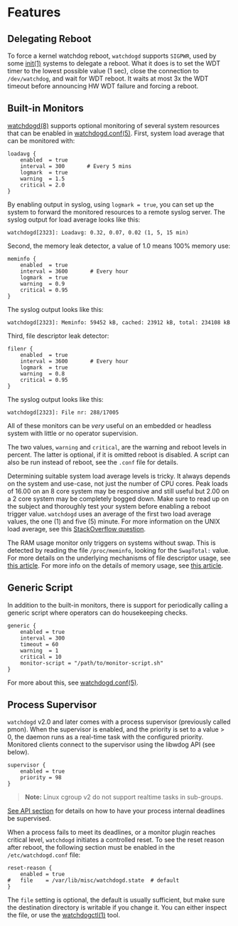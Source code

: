 Features
========


Delegating Reboot
-----------------

To force a kernel watchdog reboot, `watchdogd` supports `SIGPWR`, used by some
[init(1)][] systems to delegate a reboot.  What it does is to set the WDT timer
to the lowest possible value (1 sec), close the connection to `/dev/watchdog`,
and wait for WDT reboot.  It waits at most 3x the WDT timeout before
announcing HW WDT failure and forcing a reboot.


Built-in Monitors
-----------------

[watchdogd(8)][] supports optional monitoring of several system resources that
can be enabled in [watchdogd.conf(5)][].  First, system load average that can
be monitored with:

```
loadavg {
    enabled  = true
    interval = 300       # Every 5 mins
	logmark  = true
    warning  = 1.5
    critical = 2.0
}
```

By enabling output in syslog, using `logmark = true`, you can set up the
system to forward the monitored resources to a remote syslog server.  The
syslog output for load average looks like this:

    watchdogd[2323]: Loadavg: 0.32, 0.07, 0.02 (1, 5, 15 min)

Second, the memory leak detector, a value of 1.0 means 100% memory use:

```
meminfo {
    enabled  = true
    interval = 3600       # Every hour
	logmark  = true
    warning  = 0.9
    critical = 0.95
}
```

The syslog output looks like this:

    watchdogd[2323]: Meminfo: 59452 kB, cached: 23912 kB, total: 234108 kB

Third, file descriptor leak detector:

```
filenr {
    enabled  = true
    interval = 3600       # Every hour
	logmark  = true
    warning  = 0.8
    critical = 0.95
}
```

The syslog output looks like this:

    watchdogd[2323]: File nr: 288/17005

All of these monitors can be *very* useful on an embedded or headless
system with little or no operator supervision.

The two values, `warning` and `critical`, are the warning and reboot
levels in percent.  The latter is optional, if it is omitted reboot is
disabled.  A script can also be run instead of reboot, see the `.conf`
file for details.

Determining suitable system load average levels is tricky.  It always
depends on the system and use-case, not just the number of CPU cores.
Peak loads of 16.00 on an 8 core system may be responsive and still
useful but 2.00 on a 2 core system may be completely bogged down.  Make
sure to read up on the subject and thoroughly test your system before
enabling a reboot trigger value.  `watchdogd` uses an average of the
first two load average values, the one (1) and five (5) minute.  For
more information on the UNIX load average, see this [StackOverflow
question][loadavg].

The RAM usage monitor only triggers on systems without swap.  This is
detected by reading the file `/proc/meminfo`, looking for the
`SwapTotal:` value.  For more details on the underlying mechanisms of
file descriptor usage, see [this article][filenr].  For more info on the
details of memory usage, see [this article][meminfo].


Generic Script
--------------

In addition to the built-in monitors, there is support for periodically
calling a generic script where operators can do housekeeping checks. 

```
generic {
    enabled = true
    interval = 300
    timeout = 60
    warning  = 1
    critical = 10
    monitor-script = "/path/to/monitor-script.sh"
}
```

For more about this, see [watchdogd.conf(5)][].


Process Supervisor
------------------

`watchdogd` v2.0 and later comes with a process supervisor (previously
called pmon).  When the supervisor is enabled, and the priority is set
to a value > 0, the daemon runs as a real-time task with the configured
priority.  Monitored clients connect to the supervisor using the libwdog
API (see below).

```
supervisor {
    enabled = true
    priority = 98
}
```

> **Note:** Linux cgroup v2 do not support realtime tasks in sub-groups.

[See API section](advanced.md#libwdog-api) for details on how to have
your process internal deadlines be supervised.

When a process fails to meet its deadlines, or a monitor plugin reaches
critical level, `watchdogd` initiates a controlled reset.  To see the
reset reason after reboot, the following section must be enabled in the
`/etc/watchdogd.conf` file:

```
reset-reason {
    enabled = true
#   file    = /var/lib/misc/watchdogd.state  # default
}
```

The `file` setting is optional, the default is usually sufficient, but
make sure the destination directory is writable if you change it.  You
can either inspect the file, or use the [watchdogctl(1)][] tool.

[init(1)]:           https://man.troglobit.com/man8/finit.8.html
[loadavg]:           http://stackoverflow.com/questions/11987495/linux-proc-loadavg
[filenr]:            http://www.cyberciti.biz/tips/linux-procfs-file-descriptors.html
[meminfo]:           http://www.cyberciti.biz/faq/linux-check-memory-usage/
[watchdogd(8)]:      https://man.troglobit.com/man8/watchdogd.8.html
[watchdogctl(1)]:    https://man.troglobit.com/man1/watchdogd.1.html
[watchdogd.conf(5)]: https://man.troglobit.com/man5/watchdogd.conf.5.html
